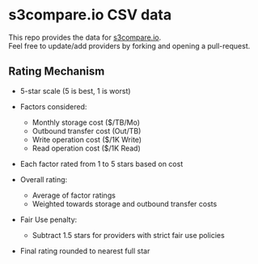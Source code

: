 # s3compare.io CSV data
This repo provides the data for [s3compare.io](https://www.s3compare.io).\
Feel free to update/add providers by forking and opening a pull-request.

## Rating Mechanism
- 5-star scale (5 is best, 1 is worst)

- Factors considered:
  - Monthly storage cost ($/TB/Mo)
  - Outbound transfer cost (Out/TB)
  - Write operation cost ($/1K Write)
  - Read operation cost ($/1K Read)

- Each factor rated from 1 to 5 stars based on cost

- Overall rating:
  - Average of factor ratings
  - Weighted towards storage and outbound transfer costs

- Fair Use penalty:
  - Subtract 1.5 stars for providers with strict fair use policies

- Final rating rounded to nearest full star
